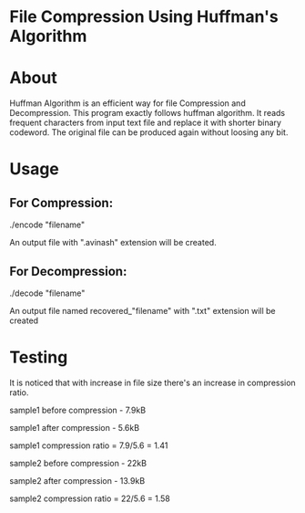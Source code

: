 # File Compression Using Huffman's Algorithm
# About
Huffman Algorithm is an efficient way for file Compression and Decompression. This program exactly follows huffman algorithm. It reads frequent characters from input text file and replace it with shorter binary codeword. The original file can be produced again without loosing any bit.

# Usage
## For Compression:
./encode "filename"

An output file with ".avinash" extension will be created.
## For Decompression:
./decode "filename"

An output file named recovered_"filename" with ".txt" extension will be created

# Testing
It is noticed that with increase in file size there's an increase in compression ratio.

sample1 before compression - 7.9kB

sample1 after compression - 5.6kB

sample1 compression ratio = 7.9/5.6 = 1.41

sample2 before compression - 22kB

sample2 after compression - 13.9kB

sample2 compression ratio = 22/5.6 = 1.58
